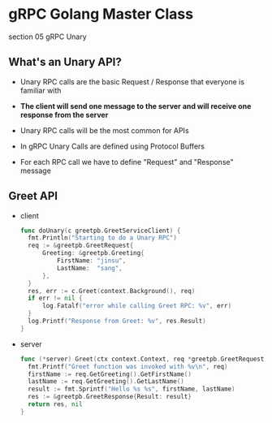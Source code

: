 # gRPC Golang Master Class

section 05 gRPC Unary

## What's an Unary API?

- Unary RPC calls are the basic Request / Response that everyone is familiar with
- **The client will send one message to the server and will receive one response from the server**
- Unary RPC calls will be the most common for APIs

- In gRPC Unary Calls are defined using Protocol Buffers
- For each RPC call we have to define "Request" and "Response" message

## Greet API

- client

  ```go
  func doUnary(c greetpb.GreetServiceClient) {
  	fmt.Println("Starting to do a Unary RPC")
  	req := &greetpb.GreetRequest{
  		Greeting: &greetpb.Greeting{
  			FirstName: "jinsu",
  			LastName:  "sang",
  		},
  	}
  	res, err := c.Greet(context.Background(), req)
  	if err != nil {
  		log.Fatalf("error while calling Greet RPC: %v", err)
  	}
  	log.Printf("Response from Greet: %v", res.Result)
  }
  ```

- server

  ```go
  func (*server) Greet(ctx context.Context, req *greetpb.GreetRequest) (*greetpb.GreetResponse, error) {
  	fmt.Printf("Greet function was invoked with %v\n", req)
  	firstName := req.GetGreeting().GetFirstName()
  	lastName := req.GetGreeting().GetLastName()
  	result := fmt.Sprintf("Hello %s %s", firstName, lastName)
  	res := &greetpb.GreetResponse{Result: result}
  	return res, nil
  }
  ```

  

